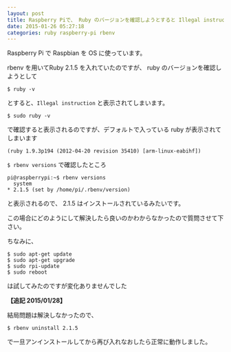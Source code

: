 ```yaml
---
layout: post
title: Raspberry Piで、 Ruby のバージョンを確認しようとすると Illegal instruction が発生する
date: 2015-01-26 05:27:18
categories: ruby raspberry-pi rbenv
---
```

<p>Raspberry Pi で Raspbian を OS に使っています。  </p>

<p>rbenv を用いてRuby 2.1.5 を入れていたのですが、 ruby のバージョンを確認しようとして</p>

```
$ ruby -v
```

<p>とすると、<code>Illegal instruction</code> と表示されてしまいます。</p>

```
$ sudo ruby -v
```

<p>で確認すると表示されるのですが、デフォルトで入っている ruby が表示されてしまいます</p>

```
(ruby 1.9.3p194 (2012-04-20 revision 35410) [arm-linux-eabihf])
```

<p><code>$ rbenv versions</code> で確認したところ</p>

```
pi@raspberrypi:~$ rbenv versions
  system
* 2.1.5 (set by /home/pi/.rbenv/version)
```

<p>と表示されるので、 2.1.5 はインストールされているみたいです。</p>

<p>この場合にどのようにして解決したら良いのかわからなかったので質問させて下さい。</p>

<p>ちなみに、</p>

```
$ sudo apt-get update
$ sudo apt-get upgrade
$ sudo rpi-update
$ sudo reboot
```

<p>は試してみたのですが変化ありませんでした</p>

<p><strong>【追記 2015/01/28】</strong></p>

<p>結局問題は解決しなかったので、</p>

```
$ rbenv uninstall 2.1.5
```

<p>で一旦アンインストールしてから再び入れなおしたら正常に動作しました。</p>
